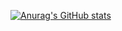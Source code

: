 [![Anurag's GitHub stats](https://github-readme-stats.vercel.app/api?username=4523454554)](https://github.com/anuraghazra/github-readme-stats)

